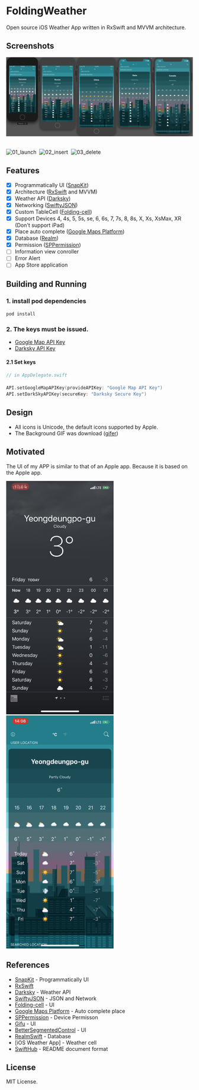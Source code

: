 # FoldingWeather

Open source iOS Weather App written in RxSwift and MVVM architecture.

## Screenshots

<img alt="simulator_iphone" src="/References/Simulators.png" width="870">&nbsp;

<img alt="01_launch" src="/References/1.launch.gif?raw=true" width="290">&nbsp;
<img alt="02_insert" src="/References/2.insert.gif?raw=true" width="290">&nbsp;
<img alt="03_delete" src="/References/3.delete.gif?raw=true" width="290">&nbsp;

## Features
- [x] Programmatically UI ([SnapKit](https://github.com/SnapKit/SnapKit))
- [x] Architecture ([RxSwift](https://github.com/ReactiveX/RxSwift) and MVVM)
- [x] Weather API ([Darksky](https://darksky.net))
- [x] Networking ([SwiftyJSON](https://github.com/SwiftyJSON/SwiftyJSON))
- [x] Custom TableCell ([Folding-cell](https://github.com/Ramotion/folding-cell))
- [x] Support Devices 4, 4s, 5, 5s, se, 6, 6s, 7, 7s, 8, 8s, X, Xs, XsMax, XR (Don't support iPad)
- [x] Place auto complete ([Google Maps Platform](https://developers.google.com/places/ios-sdk/start))
- [x] Database ([Realm](https://realm.io/kr/docs/swift/latest/))
- [x] Permission ([SPPermission](https://github.com/IvanVorobei/SPPermission))
- [ ] Information view conroller  
- [ ] Error Alert
- [ ] App Store application

## Building and Running
### 1. install pod dependencies
```sh
pod install
```
### 2. The keys must be issued.
* [Google Map API Key](https://console.cloud.google.com/)
* [Darksky API Key](https://darksky.net/dev)

#### 2.1 Set keys
```swift
// in AppDelegate.swift

API.setGoogleMapAPIKey(provideAPIKey: "Google Map API Key")
API.setDarkSkyAPIKey(secureKey: "Darksky Secure Key")
```

## Design
* All icons is Unicode, the default icons supported by Apple.
* The Background GIF was download ([gifer](https://gifer.com/en))

## Motivated
The UI of my APP is similar to that of an Apple app.
Because it is based on the Apple app.

<img alt="Apple_App" src="/References/AppleWeatherApp.jpg?raw=true" width="290">&nbsp;
<img alt="My_App" src="/References/MyWeatherApp.png?raw=true" width="290">&nbsp;

## References
* [SnapKit](https://github.com/SnapKit/SnapKit) - Programmatically UI
* [RxSwift](https://github.com/ReactiveX/RxSwift)
* [Darksky](https://darksky.net) - Weather API
* [SwiftyJSON](https://github.com/SwiftyJSON/SwiftyJSON) - JSON and Network
* [Folding-cell](https://github.com/Ramotion/folding-cell) - UI
* [Google Maps Platform](https://developers.google.com/places/ios-sdk/start) - Auto complete place
* [SPPermission](https://github.com/IvanVorobei/SPPermission) - Device Permisson
* [Gifu](https://github.com/kaishin/Gifu) - UI
* [BetterSegmentedControl](https://github.com/gmarm/BetterSegmentedControl) - UI
* [RealmSwift](https://realm.io/kr/docs/swift/latest/) - Database
* [iOS Weather App] - Weather cell
* [SwiftHub](https://github.com/khoren93/SwiftHub) - README document format 
## License
MIT License.
